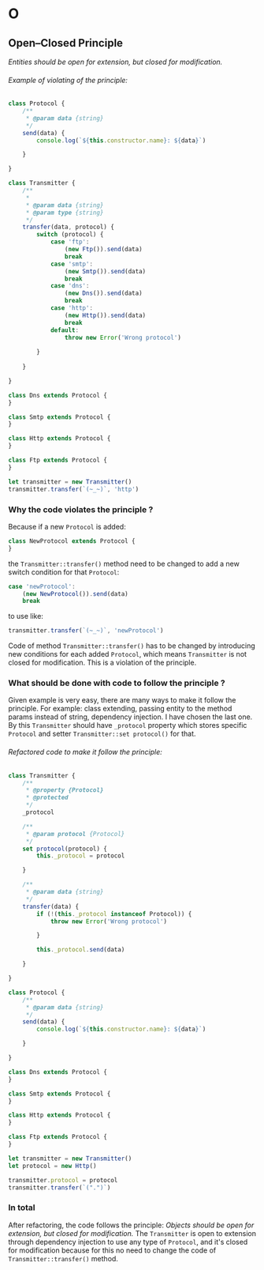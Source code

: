 # O

## Open–Closed Principle

_Entities should be open for extension, but closed for modification._

###### Example of violating of the principle:

```js
class Protocol {
    /**
     * @param data {string}
     */
    send(data) {
        console.log(`${this.constructor.name}: ${data}`)

    }

}

class Transmitter {
    /**
     *
     * @param data {string}
     * @param type {string}
     */
    transfer(data, protocol) {
        switch (protocol) {
            case 'ftp':
                (new Ftp()).send(data)
                break
            case 'smtp':
                (new Smtp()).send(data)
                break
            case 'dns':
                (new Dns()).send(data)
                break
            case 'http':
                (new Http()).send(data)
                break
            default:
                throw new Error('Wrong protocol')
                
        }
        
    }

}

class Dns extends Protocol {
}

class Smtp extends Protocol {
}

class Http extends Protocol {
}

class Ftp extends Protocol {
}

let transmitter = new Transmitter()
transmitter.transfer(`(~_~)`, 'http')
```

### Why the code violates the principle ?

Because if a new `Protocol` is added:

```js
class NewProtocol extends Protocol {
}
```

the `Transmitter::transfer()` method need to be changed to add a new switch condition for that `Protocol`:

```js
case 'newProtocol':
    (new NewProtocol()).send(data)
    break
```

to use like:

```js
transmitter.transfer(`(~_~)`, 'newProtocol')
```

Code of method `Transmitter::transfer()` has to be changed by introducing new conditions for each added `Protocol`,
which means `Transmitter` is not closed for modification. This is a violation of the principle.

### What should be done with code to follow the principle ?

Given example is very easy, there are many ways to make it follow the principle. For example: class extending, passing
entity to the method params instead of string, dependency injection. I have chosen the last one. By this `Transmitter`
should have `_protocol` property which stores specific `Protocol`
and setter `Transmitter::set protocol()` for that.

###### Refactored code to make it follow the principle:

```js
class Transmitter {
    /**
     * @property {Protocol}
     * @protected
     */
    _protocol

    /**
     * @param protocol {Protocol}
     */
    set protocol(protocol) {
        this._protocol = protocol

    }

    /**
     * @param data {string}
     */
    transfer(data) {
        if (!(this._protocol instanceof Protocol)) {
            throw new Error('Wrong protocol')

        }

        this._protocol.send(data)

    }

}

class Protocol {
    /**
     * @param data {string}
     */
    send(data) {
        console.log(`${this.constructor.name}: ${data}`)

    }

}

class Dns extends Protocol {
}

class Smtp extends Protocol {
}

class Http extends Protocol {
}

class Ftp extends Protocol {
}

let transmitter = new Transmitter()
let protocol = new Http()

transmitter.protocol = protocol
transmitter.transfer(`(".")`)
```

### In total

After refactoring, the code follows the principle: _Objects should be open for extension, but closed for modification._
The `Transmitter` is open to extension through dependency injection to use any type of `Protocol`, and it's closed for
modification because for this no need to change the code of `Transmitter::transfer()` method.